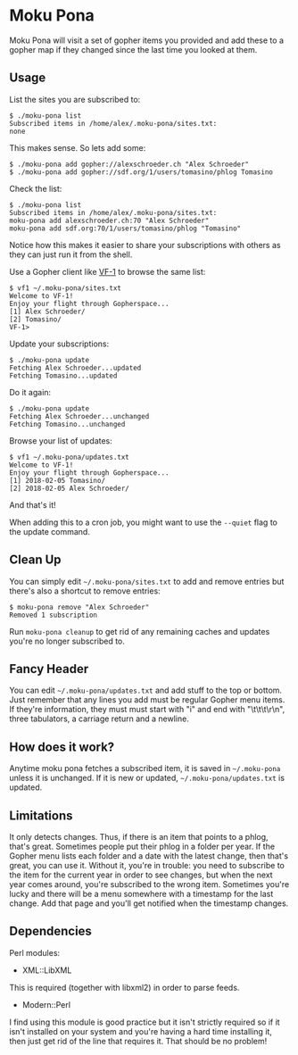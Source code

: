 # Moku Pona

Moku Pona will visit a set of gopher items you provided and add these
to a gopher map if they changed since the last time you looked at
them.

## Usage

List the sites you are subscribed to:

```
$ ./moku-pona list
Subscribed items in /home/alex/.moku-pona/sites.txt:
none
```

This makes sense. So lets add some:

```
$ ./moku-pona add gopher://alexschroeder.ch "Alex Schroeder"
$ ./moku-pona add gopher://sdf.org/1/users/tomasino/phlog Tomasino
```

Check the list:

```
$ ./moku-pona list
Subscribed items in /home/alex/.moku-pona/sites.txt:
moku-pona add alexschroeder.ch:70 "Alex Schroeder"
moku-pona add sdf.org:70/1/users/tomasino/phlog "Tomasino"
```

Notice how this makes it easier to share your subscriptions with
others as they can just run it from the shell.

Use a Gopher client like [VF-1](https://github.com/solderpunk/VF-1) to
browse the same list:

```
$ vf1 ~/.moku-pona/sites.txt 
Welcome to VF-1!
Enjoy your flight through Gopherspace...
[1] Alex Schroeder/
[2] Tomasino/
VF-1> 
```

Update your subscriptions:

```
$ ./moku-pona update
Fetching Alex Schroeder...updated
Fetching Tomasino...updated
```

Do it again:

```
$ ./moku-pona update
Fetching Alex Schroeder...unchanged
Fetching Tomasino...unchanged
```

Browse your list of updates:

```
$ vf1 ~/.moku-pona/updates.txt 
Welcome to VF-1!
Enjoy your flight through Gopherspace...
[1] 2018-02-05 Tomasino/
[2] 2018-02-05 Alex Schroeder/
```

And that's it!

When adding this to a cron job, you might want to use the `--quiet`
flag to the update command.

## Clean Up

You can simply edit `~/.moku-pona/sites.txt` to add and remove entries
but there's also a shortcut to remove entries:

```
$ moku-pona remove "Alex Schroeder"
Removed 1 subscription
```

Run `moku-pona cleanup` to get rid of any remaining caches and updates
you're no longer subscribed to.

## Fancy Header

You can edit `~/.moku-pona/updates.txt` and add stuff to the top or
bottom. Just remember that any lines you add must be regular Gopher
menu items. If they're information, they must must start with "i" and
end with "\t\t\t\r\n", three tabulators, a carriage return and a
newline.

## How does it work?

Anytime moku pona fetches a subscribed item, it is saved in
`~/.moku-pona` unless it is unchanged. If it is new or updated,
`~/.moku-pona/updates.txt` is updated.

## Limitations

It only detects changes. Thus, if there is an item that points to a
phlog, that's great. Sometimes people put their phlog in a folder per
year. If the Gopher menu lists each folder and a date with the latest
change, then that's great, you can use it. Without it, you're in
trouble: you need to subscribe to the item for the current year in
order to see changes, but when the next year comes around, you're
subscribed to the wrong item. Sometimes you're lucky and there will be
a menu somewhere with a timestamp for the last change. Add that page
and you'll get notified when the timestamp changes.

## Dependencies

Perl modules:

* XML::LibXML

This is required (together with libxml2) in order to parse feeds.

* Modern::Perl

I find using this module is good practice but it isn't strictly
required so if it isn't installed on your system and you're having a
hard time installing it, then just get rid of the line that requires
it. That should be no problem!
